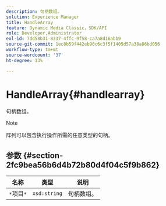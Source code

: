 ```yaml
---
description: 句柄数组。
solution: Experience Manager
title: HandleArray
feature: Dynamic Media Classic，SDK/API
role: Developer,Administrator
exl-id: 7dd58b31-8337-4ffc-9f58-ca7a8d16abb9
source-git-commit: 1ec8b59f442eb96c6c3f5f1405d57a38a86bd056
workflow-type: tm+mt
source-wordcount: '37'
ht-degree: 13%

---
```


# HandleArray{#handlearray}

句柄数组。

>[!NOTE]
>
>阵列可以包含执行操作所需的任意类型的句柄。

## 参数 {#section-2fc9bea56b6d4b72b80d4f04c5f9b862}

| 名称 | 类型 | 说明 |
|---|---|---|
| `*`项目`*` | `xsd:string` | 句柄数组。 |
